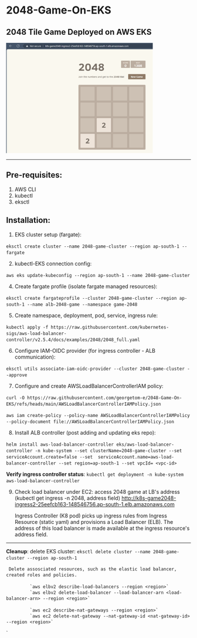 # 2048-Game-On-EKS
## 2048 Tile Game Deployed on AWS EKS 

<img src="2048-game-eks.png" alt="2048 Game on EKS" width="400" height="300">




---
## Pre-requisites: 

1. AWS CLI 
2. kubectl 
3. eksctl 


## Installation: 

1. EKS cluster setup (fargate):  

  `eksctl create cluster --name 2048-game-cluster --region ap-south-1 --fargate` 

2. kubectl-EKS connection config:

  `aws eks update-kubeconfig --region ap-south-1 --name 2048-game-cluster`

4. Create fargate profile (isolate fargate managed resources):
 
  `eksctl create fargateprofile --cluster 2048-game-cluster --region ap-south-1 --name alb-2048-game --namespace game-2048`

5. Create namespace, deployment, pod, service, ingress rule: 

  `kubectl apply -f https://raw.githubusercontent.com/kubernetes-sigs/aws-load-balancer-controller/v2.5.4/docs/examples/2048/2048_full.yaml`

6. Configure IAM-OIDC provider (for ingress controller - ALB communication):

 `eksctl utils associate-iam-oidc-provider --cluster 2048-game-cluster --approve`

7. Configure and create AWSLoadBalancerControllerIAM policy:

 `curl -O https://raw.githubusercontent.com/georgetom-e/2048-Game-On-EKS/refs/heads/main/AWSLoadBalancerControllerIAMPolicy.json`

 `aws iam create-policy --policy-name AWSLoadBalancerControllerIAMPolicy --policy-document file://AWSLoadBalancerControllerIAMPolicy.json`

8. Install ALB controller (post adding and updating eks repo):

  `helm install aws-load-balancer-controller eks/aws-load-balancer-controller -n kube-system --set clusterName=2048-game-cluster --set serviceAccount.create=false --set 
   serviceAccount.name=aws-load-balancer-controller --set region=ap-south-1 --set vpcId= <vpc-id>` 

**Verify ingress controller status**: 
  `kubectl get deployment -n kube-system aws-load-balancer-controller`

9.  Check load balancer under EC2: access 2048 game at LB's address (kubectl get ingress -n 2048, address field)
    http://k8s-game2048-ingress2-25eefcb163-148546756.ap-south-1.elb.amazonaws.com

    Ingress Controller (K8 pod) picks up ingress rules from Ingress Resource (static yaml) and provisions a Load Balancer (ELB).
    The address of this load balancer is made available at the ingress resource's address field.

---    

 **Cleanup**: delete EKS cluster:
     `eksctl delete cluster --name 2048-game-cluster --region ap-south-1`
             
     Delete assosciated resources, such as the elastic load balancer, created roles and policies.
 
             `aws elbv2 describe-load-balancers --region <region>`
             `aws elbv2 delete-load-balancer --load-balancer-arn <load-balancer-arn> --region <region>`

             `aws ec2 describe-nat-gateways --region <region>`
             `aws ec2 delete-nat-gateway --nat-gateway-id <nat-gateway-id> --region <region>`
`    

